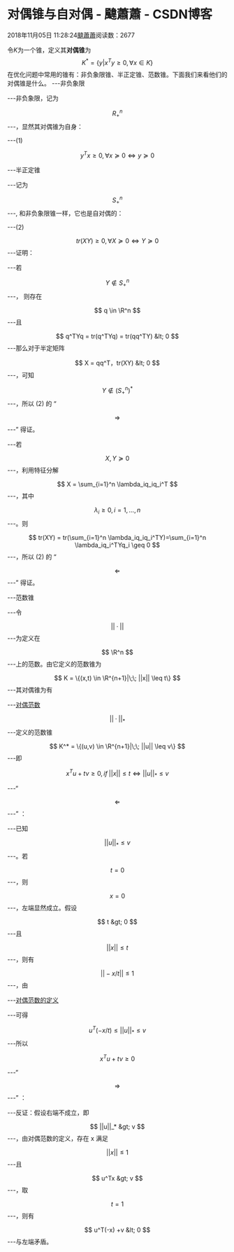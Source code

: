 
# 对偶锥与自对偶 - 颹蕭蕭 - CSDN博客


2018年11月05日 11:28:24[颹蕭蕭](https://me.csdn.net/itnerd)阅读数：2677


令$K$为一个锥，定义其**对偶锥**为
$$
K^* = \{y|x^Ty \geq 0, \forall x \in K\}
$$
在优化问题中常用的锥有：非负象限锥、半正定锥、范数锥。下面我们来看他们的对偶锥是什么。
---非负象限

---非负象限，记为

$$
R^n_+
$$
---，显然其对偶锥为自身：

---(1)

$$
y^Tx \geq 0, \forall x \succeq 0 \Leftrightarrow y \succeq 0 \tag{1}
$$

---半正定锥

---记为

$$
S^n_+
$$
---, 和非负象限锥一样，它也是自对偶的：

---(2)

$$
tr(XY) \geq 0, \forall X  \succeq 0 \Leftrightarrow Y \succeq 0 \tag{2}
$$
---证明：

---若

$$
Y \notin S^n_+
$$
---， 则存在

$$
q \in \R^n
$$
---且

$$
q^TYq = tr(q^TYq) = tr(qq^TY) &lt; 0
$$
---那么对于半定矩阵

$$
X = qq^T，tr(XY) &lt; 0
$$
---，可知

$$
Y \notin (S^n_+)^*
$$
---，所以 (2) 的 “

$$
\Rightarrow
$$
---” 得证。

---若

$$
X,Y \succeq 0
$$
---，利用特征分解

$$
X = \sum_{i=1}^n \lambda_iq_iq_i^T
$$
---，其中

$$
\lambda_i \geq 0, i=1,…,n
$$
---。则

$$
tr(XY) = tr(\sum_{i=1}^n \lambda_iq_iq_i^TY)=\sum_{i=1}^n \lambda_iq_i^TYq_i \geq 0
$$
---，所以 (2) 的 “

$$
\Leftarrow
$$
---” 得证。

---范数锥

---令

$$
||· ||
$$
---为定义在

$$
\R^n
$$
---上的范数。由它定义的范数锥为

$$
K = \{(x,t) \in \R^{n+1}|\;\; ||x|| \leq t\}
$$
---其对偶锥为有

---[对偶范数](https://blog.csdn.net/itnerd/article/details/83447223)

$$
||· ||_*
$$
---定义的范数锥

$$
K^* = \{(u,v) \in \R^{n+1}|\;\; ||u|| \leq v\}
$$
---即

$$
x^Tu +tv \geq 0 , if \; ||x|| \leq t\Leftrightarrow ||u||_* \leq v
$$

---“

$$
\Leftarrow
$$
---” ：

---已知

$$
||u||_* \leq v
$$
---。若

$$
t = 0
$$
---，则

$$
x=0
$$
---，左端显然成立。假设

$$
t &gt; 0
$$
---且

$$
||x|| \leq t
$$
---，则有

$$
||-x/t|| \leq 1
$$
---，由

---[对偶范数的定义](https://blog.csdn.net/itnerd/article/details/83447223)

---可得

$$
u^T(-x/t) \leq ||u||_* \leq v
$$
---所以

$$
x^Tu +tv \geq 0
$$

---“

$$
\Rightarrow
$$
---” ：

---反证：假设右端不成立，即

$$
||u||_* &gt; v
$$
---，由对偶范数的定义，存在 x 满足

$$
||x|| \leq 1
$$
---且

$$
u^Tx &gt; v
$$
---，取

$$
t=1
$$
---，则有

$$
u^T(-x) +v &lt; 0
$$
---与左端矛盾。


